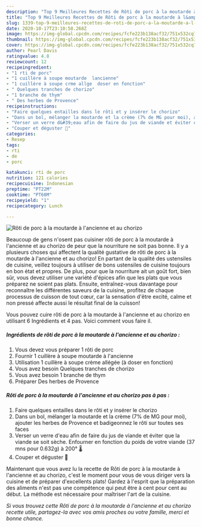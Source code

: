 ```yaml
---
description: "Top 9 Meilleures Recettes de Rôti de porc à la moutarde à l&amp;#39;ancienne et au chorizo"
title: "Top 9 Meilleures Recettes de Rôti de porc à la moutarde à l&amp;#39;ancienne et au chorizo"
slug: 1339-top-9-meilleures-recettes-de-roti-de-porc-a-la-moutarde-a-l-and-39-ancienne-et-au-chorizo
date: 2020-10-17T23:10:58.268Z
image: https://img-global.cpcdn.com/recipes/fcfe223b138acf32/751x532cq70/roti-de-porc-a-la-moutarde-a-lancienne-et-au-chorizo-photo-principale-de-la-recette.jpg
thumbnail: https://img-global.cpcdn.com/recipes/fcfe223b138acf32/751x532cq70/roti-de-porc-a-la-moutarde-a-lancienne-et-au-chorizo-photo-principale-de-la-recette.jpg
cover: https://img-global.cpcdn.com/recipes/fcfe223b138acf32/751x532cq70/roti-de-porc-a-la-moutarde-a-lancienne-et-au-chorizo-photo-principale-de-la-recette.jpg
author: Pearl Davis
ratingvalue: 4.8
reviewcount: 12
recipeingredient:
- "1 rti de porc"
- "1 cuillère à soupe moutarde  lancienne"
- "1 cuillère à soupe crme allge  doser en fonction"
- " Quelques tranches de chorizo"
- "1 branche de thym"
- " Des herbes de Provence"
recipeinstructions:
- "Faire quelques entailles dans le rôti et y insérer le chorizo"
- "Dans un bol, mélanger la moutarde et la crème (7% de MG pour moi), ajouter les herbes de Provence et badigeonnez le rôti sur toutes ses faces"
- "Verser un verre d&#39;eau afin de faire du jus de viande et éviter que la viande se soit sèche. Enfourner en fonction du poids de votre viande (37 mns pour 0.632g) à 200° 🌡"
- "Couper et déguster 🤤"
categories:
- Resep
tags:
- rti
- de
- porc

katakunci: rti de porc 
nutrition: 121 calories
recipecuisine: Indonesian
preptime: "PT22M"
cooktime: "PT60M"
recipeyield: "1"
recipecategory: Lunch

---
```



![Rôti de porc à la moutarde à l&#39;ancienne et au chorizo](https://img-global.cpcdn.com/recipes/fcfe223b138acf32/751x532cq70/roti-de-porc-a-la-moutarde-a-lancienne-et-au-chorizo-photo-principale-de-la-recette.jpg)

Beaucoup de gens n'osent pas cuisiner rôti de porc à la moutarde à l&#39;ancienne et au chorizo de peur que la nourriture ne soit pas bonne. Il y a plusieurs choses qui affectent la qualité gustative de rôti de porc à la moutarde à l&#39;ancienne et au chorizo! En partant de la qualité des ustensiles de cuisine, veillez toujours à utiliser de bons ustensiles de cuisine toujours en bon état et propres. De plus, pour que la nourriture ait un goût fort, bien sûr, vous devez utiliser une variété d'épices afin que les plats que vous préparez ne soient pas plats. Ensuite, entraînez-vous davantage pour reconnaître les différentes saveurs de la cuisine, profitez de chaque processus de cuisson de tout cœur, car la sensation d'être excité, calme et non pressé affecte aussi le résultat final de la cuisson!

<!--inarticleads1-->

Vous pouvez cuire rôti de porc à la moutarde à l&#39;ancienne et au chorizo en utilisant 6 Ingrédients et 4 pas. Voici comment vous faire il.

##### Ingrédients de rôti de porc à la moutarde à l&#39;ancienne et au chorizo :

1. Vous devez vous préparer 1 rôti de porc
1. Fournir 1 cuillère à soupe moutarde à l&#39;ancienne
1. Utilisation 1 cuillère à soupe crème allégée (à doser en fonction)
1. Vous avez besoin  Quelques tranches de chorizo
1. Vous avez besoin 1 branche de thym
1. Préparer  Des herbes de Provence




<!--inarticleads2-->

##### Rôti de porc à la moutarde à l&#39;ancienne et au chorizo pas à pas :

1. Faire quelques entailles dans le rôti et y insérer le chorizo
1. Dans un bol, mélanger la moutarde et la crème (7% de MG pour moi), ajouter les herbes de Provence et badigeonnez le rôti sur toutes ses faces
1. Verser un verre d&#39;eau afin de faire du jus de viande et éviter que la viande se soit sèche. Enfourner en fonction du poids de votre viande (37 mns pour 0.632g) à 200° 🌡
1. Couper et déguster 🤤




<!--inarticleads1-->

<p>
Maintenant que vous avez lu la recette de Rôti de porc à la moutarde à l&#39;ancienne et au chorizo, c'est le moment pour vous de vous diriger vers la cuisine et de préparer d'excellents plats! Gardez à l'esprit que la préparation des aliments n'est pas une compétence qui peut être à cent pour cent au début. La méthode est nécessaire pour maîtriser l'art de la cuisine.
</p>

<p>
<i>Si vous trouvez cette Rôti de porc à la moutarde à l&#39;ancienne et au chorizo recette utile, partagez-la avec vos amis proches ou votre famille, merci et bonne chance.</i>
</p>
